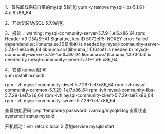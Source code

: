 1、首先卸载系统自带的mysql 5.1的包
    yum   -y  remove   mysql-libs-5.1.61-4.el6.x86_64

2、开始安装MySQL 5.7.9的包

3、报错： warning: mysql-community-server-5.7.9-1.el6.x86_64.rpm: Header V3 DSA/SHA1 Signature, key ID 5072e1f5: NOKEY
error: Failed dependencies:
        libnuma.so.1()(64bit) is needed by mysql-community-server-5.7.9-1.el6.x86_64
        libnuma.so.1(libnuma_1.1)(64bit) is needed by mysql-community-server-5.7.9-1.el6.x86_64
        libnuma.so.1(libnuma_1.2)(64bit) is needed by mysql-community-server-5.7.9-1.el6.x86_64

4、安装 numactl即可    
   yum  install    numactl
   
   
rpm -ivh mysql-community-devel-5.7.29-1.el7.x86_64
rpm -ivh mysql-community-common-5.7.29-1.el7.x86_64
rpm -ivh mysql-community-libs-5.7.29-1.el7.x86_64
rpm -ivh mysql-community-client-5.7.29-1.el7.x86_64
rpm -ivh mysql-community-server-5.7.29-1.el7.x86_64


查看初始密码
grep 'temporary password' /var/log/mysqld.log
查看状态
systemctl status mysqld


开机启动
1 vim /etc/rc.local
2 添加service mysqld start
